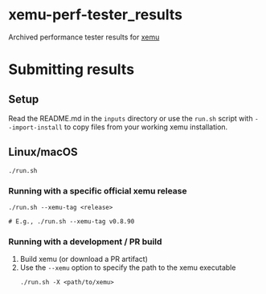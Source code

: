 xemu-perf-tester_results
===

Archived performance tester results for [xemu](https://xemu.app)

# Submitting results

## Setup

Read the README.md in the `inputs` directory or use the `run.sh` script with
`--import-install` to copy files from your working xemu installation.

## Linux/macOS

```shell
./run.sh
```

### Running with a specific official xemu release

```shell
./run.sh --xemu-tag <release>

# E.g., ./run.sh --xemu-tag v0.8.90
```

### Running with a development / PR build

1. Build xemu (or download a PR artifact)
1. Use the `--xemu` option to specify the path to the xemu executable
    ```shell
    ./run.sh -X <path/to/xemu>
    ```

